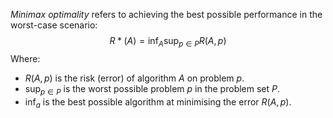 *Minimax optimality* refers to achieving the best possible performance in the worst-case scenario:
$$
R*(A) = \inf_{A}\sup_{p\in P}R(A,p)
$$Where:
* $R(A,p)$ is the risk (error) of algorithm $A$ on problem $p$.
* $\sup_{p\in P}$ is the worst possible problem $p$ in the problem set $P$.
* $\inf_{a}$ is the best possible algorithm at minimising the error $R(A,p)$.
